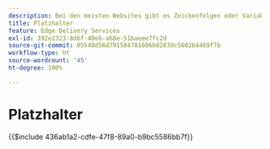 ```yaml
---
description: Bei den meisten Websites gibt es Zeichenfolgen oder Variablen, die auf der gesamten Site verwendet werden. Insbesondere bei Sites, die mehrere Sprachen unterstützen müssen, sollten diese Werte nicht hartkodiert werden. Stattdessen können Platzhalter verwendet und zentral verwaltet werden.
title: Platzhalter
feature: Edge Delivery Services
exl-id: 392e2323-8d6f-40eb-a68e-51baeee7fc2d
source-git-commit: 05548d56d791584781606b02839c5602b4469f7b
workflow-type: ht
source-wordcount: '45'
ht-degree: 100%

---
```


# Platzhalter

{{$include 436ab1a2-cdfe-47f8-89a0-b9bc5586bb7f}}

